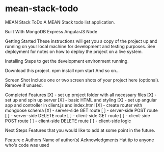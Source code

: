 # mean-stack-todo

MEAN Stack ToDo
A MEAN Stack todo list application.

Built With
MongoDB
Express
AngularJS
Node

Getting Started
These instructions will get you a copy of the project up and running on your local machine for development and testing purposes. See deployment for notes on how to deploy the project on a live system.

Installing
Steps to get the development environment running.

Download this project.
npm install
npm start
And so on...

Screen Shot
Include one or two screen shots of your project here (optional). Remove if unused.

Completed Features
[X] - set up project folder with all necessary files
[X] - set up and spin up server
[X] - basic HTML and styling
[X] - set up angular app and controller in client.js and index.html
[X] - create router with mongoose schema
[X] - server-side GET route
[ ] - server-side POST route
[ ] - server-side DELETE route
[ ] - client-side GET route
[ ] - client-side POST route
[ ] - client-side DELETE route
[ ] - client-side logic

Next Steps
Features that you would like to add at some point in the future.

 Feature c
Authors
Name of author(s)
Acknowledgments
Hat tip to anyone who's code was used